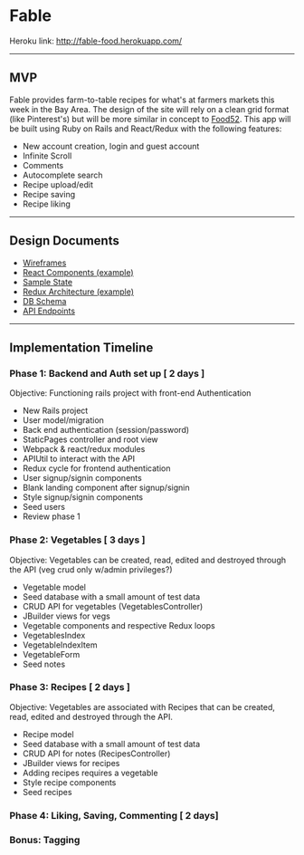 Fable
===================

Heroku link: http://fable-food.herokuapp.com/

----------


## MVP
Fable provides farm-to-table recipes for what's at farmers markets this week in the Bay Area. The design of the site will rely on a clean grid format (like Pinterest's) but will be more similar in concept to [Food52](https://food52.com/recipes). This app will be built using Ruby on Rails and React/Redux with the following features:

 - New account creation, login and guest account
 - Infinite Scroll
 - Comments
 - Autocomplete search
 - Recipe upload/edit
 - Recipe saving
 - Recipe liking

----------


## Design Documents

 - [Wireframes][wireframes]
 - [React Components (example)][components]
 - [Sample State][sample-state]
 - [Redux Architecture (example)][redux-structure]
 - [DB Schema][schema]
 - [API Endpoints][api]

[wireframes]: wireframes
[components]: docs/component-heirarchy.md
[sample-state]: docs/sample-state.md
[redux-structure]: docs/redux-structure.md
[schema]: docs/schema.md
[api]: docs/api-endpoints.md

----------

## Implementation Timeline

### Phase 1: Backend and Auth set up [ 2 days ]
Objective: Functioning rails project with front-end Authentication

 - New Rails project
 - User model/migration
 - Back end authentication (session/password)
 - StaticPages controller and root view
 - Webpack & react/redux modules
 - APIUtil to interact with the API
 - Redux cycle for frontend authentication
 - User signup/signin components
 - Blank landing component after signup/signin
 - Style signup/signin components
 - Seed users
 - Review phase 1

### Phase 2: Vegetables [ 3 days ]
Objective: Vegetables can be created, read, edited and destroyed through the API (veg crud only w/admin privileges?)

  - Vegetable model
  - Seed database with a small amount of test data
  - CRUD API for vegetables (VegetablesController)
  - JBuilder views for vegs
  - Vegetable components and respective Redux loops
  - VegetablesIndex
  - VegetableIndexItem
  - VegetableForm
  - Seed notes

### Phase 3: Recipes [ 2 days ]
Objective: Vegetables are associated with Recipes that can be created, read, edited and destroyed through the API.

  - Recipe model
  - Seed database with a small amount of test data
  - CRUD API for notes (RecipesController)
  - JBuilder views for recipes
  - Adding recipes requires a vegetable
  - Style recipe components
  - Seed recipes

### Phase 4: Liking, Saving, Commenting [ 2 days]
### Bonus: Tagging
